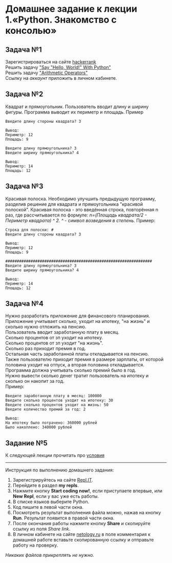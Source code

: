 # Домашнее задание к лекции 1.«Python. Знакомство с консолью»

## Задача №1
Зарегистрироваться на сайте [hackerrank](https://www.hackerrank.com)  
Решить задачу ["Say "Hello, World!" With Python"](https://www.hackerrank.com/challenges/py-hello-world/problem)  
Решить задачу ["Arithmetic Operators"](https://www.hackerrank.com/challenges/python-arithmetic-operators/problem)  
Ссылку на *аккаунт* приложить в личном кабинете. 

## Задача №2
Квадрат и прямоугольник.
Пользователь вводит длину и ширину фигуры. 
Программа выводит их периметр и площадь.
Пример
```
Введите длину стороны квадрата? 3

Вывод:
Периметр: 12
Площадь: 9

Введите длину прямоугольника? 3
Введите ширину прямоугольника? 4

Вывод:
Периметр: 14
Площадь: 12
```

## Задача №3
Красивая полоска.
Необходимо улучшить предыдущую программу, разделив решение для квадрата и прямоугольника "красивой полоской".
Красивая полоска - это введённая строка, повторённая n раз, где рассчитывается по формуле:
_n=(Площадь квадрата/2 - Периметр квадрата) ^ 2._
_^ - символ возведения в степень._
Пример:
```
Строка для полоски: #
Введите длину стороны квадрата? 3

Вывод:
Периметр: 12
Площадь: 9

################################################################
Введите длину прямоугольника? 3
Введите ширину прямоугольника? 4

Вывод:
Периметр: 14
Площадь: 12
```

## Задача №4
Нужно разработать приложение для финансового планирования.  
Приложение учитывает сколько, уходит на ипотеку, "на жизнь" и сколько нужно отложить на пенсию.  
Пользователь вводит заработанную плату в месяц.  
Сколько процентов от зп уходит на ипотеку.  
Сколько процентов от зп уходит "на жизнь".  
Сколько раз приходит премия в год.  
Остальная часть заработанной платы откладывается на пенсию.  
Также пользователю приходит премия в размере зарплаты, от которой половина уходит на отпуск, а вторая половина откладывается.  
Программа должна учитывать сколько премий было в год.  
Нужно вывести сколько денег тратит пользователь на ипотеку и сколько он накопит за год.  
Пример:  
```
Введите заработанную плату в месяц: 100000
Введите сколько процентов уходит на ипотеку: 30
Введите сколько процентов уходит на жизнь: 50
Введите количество премий за год: 2

Вывод:
На ипотеку было потрачено: 360000 рублей
Было накоплено: 340000 рублей
```

## Задание №5
К следующей лекции прочитать про [условия](https://foxford.ru/wiki/informatika/uslovnaya-instruktsiya-v-python)

---
Инструкция по выполнению домашнего задания:

1. Зарегистрируйтесь на сайте [Repl.IT](https://repl.it/).
2. Перейдите в раздел **my repls**.
3. Нажмите кнопку **Start coding now!**, если приступаете впервые, или **New Repl**, если у вас уже есть работы.
4. В списке языков выберите Python.
5. Код пишите в левой части окна.
6. Посмотреть результат выполнения файла можно, нажав на кнопку **Run**. Результат появится в правой части окна.
7. После окончания работы нажмите кнопку **Share** и скопируйте ссылку из поля *Share link*.
8. В личном кабинете на сайте [netology.ru](http://netology.ru/) в поле комментария к домашней работе вставьте скопированную ссылку и отправьте работу на проверку.

*Никаких файлов прикреплять не нужно.*
